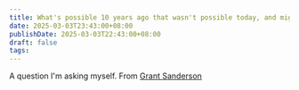 ```yaml
---
title: What's possible 10 years ago that wasn't possible today, and might gets harder 10 years from
date: 2025-03-03T23:43:00+08:00
publishDate: 2025-03-03T22:43:00+08:00
draft: false
tags:
---
```


A question I'm asking myself. From [Grant Sanderson](https://www.youtube.com/watch?v=W3I3kAg2J7w&t=2s)